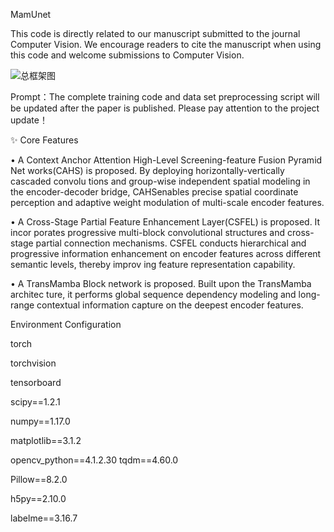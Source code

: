 MamUnet


This code is directly related to our manuscript submitted to the journal Computer Vision. We encourage readers to cite the manuscript when using this code and welcome submissions to Computer Vision.

![总框架图](https://github.com/user-attachments/assets/3c3d4935-f7c5-4400-9046-2f32cd2ffeca)




Prompt：The complete training code and data set preprocessing script will be updated after the paper is published. Please pay attention to the project update！

✨ Core Features


• A Context Anchor Attention High-Level Screening-feature Fusion Pyramid Net
works(CAHS) is proposed. By deploying horizontally-vertically cascaded convolu
tions and group-wise independent spatial modeling in the encoder-decoder bridge,
 CAHSenables precise spatial coordinate perception and adaptive weight modulation
 of multi-scale encoder features. 

 
 • A Cross-Stage Partial Feature Enhancement Layer(CSFEL) is proposed. It incor
porates progressive multi-block convolutional structures and cross-stage partial
 connection mechanisms. CSFEL conducts hierarchical and progressive information
 enhancement on encoder features across different semantic levels, thereby improv
ing feature representation capability.


 • A TransMamba Block network is proposed. Built upon the TransMamba architec
ture, it performs global sequence dependency modeling and long-range contextual
 information capture on the deepest encoder features. 

 Environment Configuration


 
torch

torchvision

tensorboard

scipy==1.2.1

numpy==1.17.0

matplotlib==3.1.2

opencv_python==4.1.2.30
tqdm==4.60.0

Pillow==8.2.0

h5py==2.10.0

labelme==3.16.7
